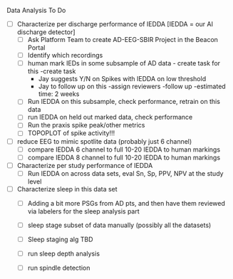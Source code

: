 Data Analysis To Do
- [ ] Characterize per discharge performance of IEDDA [IEDDA = our AI discharge detector]
  - [ ] Ask Platform Team to create AD-EEG-SBIR Project in the Beacon Portal
  - [ ] Identify which recordings
  - [ ] human mark IEDs in some subsample of AD data - create task for this
    -create task
      - Jay suggests Y/N on Spikes with IEDDA on low threshold 
      - Jay to follow up on this
    -assign reviewers
    -follow up
    -estimated time: 2 weeks
  - [ ] Run IEDDA on this subsample, check performance, retrain on this data
  - [ ] run IEDDA on held out marked data, check performance
  - [ ] Run the praxis spike peak/other metrics
  - [ ] TOPOPLOT of spike activity!!!
  
- [ ] reduce EEG to mimic spotlite data (probably just 6 channel)
  - [ ] compare IEDDA 6 channel to full 10-20 IEDDA to human markings
  - [ ] compare IEDDA 8 channel to full 10-20 IEDDA to human markings

- [ ] Characterize per study performance of IEDDA
  - [ ] Run IEDDA on across data sets, eval Sn, Sp, PPV, NPV at the study level
  
- [ ] Characterize sleep in this data set
  - [ ] Adding a bit more PSGs from AD pts, and then have them reviewed via labelers for the sleep analysis part
  - [ ] sleep stage subset of data manually (possibly all the datasets)
  - [ ] Sleep staging alg TBD
  - [ ] run sleep depth analysis
  - [ ] run spindle detection


